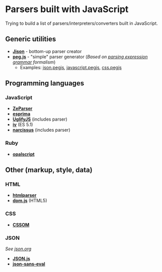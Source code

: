 # Parsers built with JavaScript

Trying to build a list of parsers/interpreters/converters built in JavaScript.

## Generic utilities

* **[Jison](https://github.com/zaach/jison)** - bottom-up parser creator
* **[peg.js](https://github.com/dmajda/pegjs)** - "simple" parser generator (*Based on [parsing expression grammar](http://en.wikipedia.org/wiki/Parsing_expression_grammar) formalism*)
  * Examples: [json.pegjs](https://github.com/dmajda/pegjs/blob/master/examples/json.pegjs), [javascript.pegjs](https://github.com/dmajda/pegjs/blob/master/examples/javascript.pegjs), [css.pegjs](https://github.com/dmajda/pegjs/blob/master/examples/css.pegjs)

## Programming languages

### JavaScript

* **[ZeParser](https://github.com/qfox/ZeParser)**
* **[esprima](https://github.com/ariya/esprima)**
* **[UglifyJS](https://github.com/mishoo/UglifyJS/)** (includes parser)
* **[iv](https://github.com/Constellation/iv)** (ES 5.1)
* **[narcissus](https://github.com/mozilla/narcissus/tree/master/lib)** (includes parser)

### Ruby

* **[opalscript](http://opalscript.org)**

## Other (markup, style, data)

### HTML

* **[htmlparser](https://github.com/tautologistics/node-htmlparser)**
* **[dom.js](https://github.com/andreasgal/dom.js)** (HTML5)

### CSS

* **[CSSOM](https://github.com/NV/CSSOM)**

### JSON

*See [json.org](http://json.org)*

* **[JSON.js](https://github.com/douglascrockford/JSON-js)**
* **[json-sans-eval](http://code.google.com/p/json-sans-eval/)**
